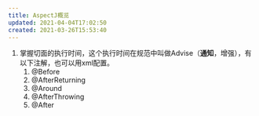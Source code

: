 ```yaml
---
title: AspectJ概览
updated: 2021-04-04T17:02:50
created: 2021-03-26T15:53:40
---
```


1.  掌握切面的执行时间，这个执行时间在规范中叫做Advise（**通知**，增强），有以下注解，也可以用xml配置。
    1.  @Before
    2.  @AfterReturning
    3.  @Around
    4.  @AfterThrowing
    5.  @After

